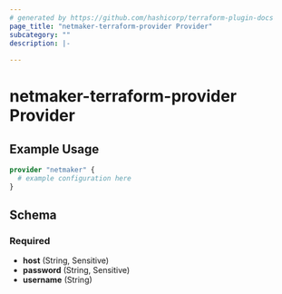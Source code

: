 ```yaml
---
# generated by https://github.com/hashicorp/terraform-plugin-docs
page_title: "netmaker-terraform-provider Provider"
subcategory: ""
description: |-
  
---
```


# netmaker-terraform-provider Provider



## Example Usage

```terraform
provider "netmaker" {
  # example configuration here
}
```

<!-- schema generated by tfplugindocs -->
## Schema

### Required

- **host** (String, Sensitive)
- **password** (String, Sensitive)
- **username** (String)
